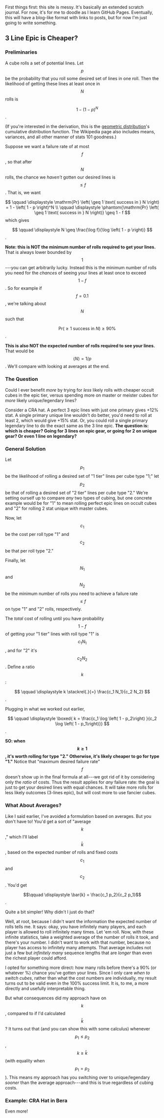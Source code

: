 <script type="text/javascript" async
  src="https://cdnjs.cloudflare.com/ajax/libs/mathjax/2.7.2/MathJax.js?config=TeX-MML-AM_CHTML">
</script>

First things first: this site is messy. It's basically an extended scratch journal. For now, it's for me to doodle as I learn GitHub Pages. Eventually, this will have a blog-like format with links to posts, but for now I'm just going to write something.

## 3 Line Epic is Cheaper?

### Preliminaries
A cube rolls a set of potential lines. Let $$p$$ be the probability that you roll some desired set of lines in one roll. Then the likelihood of getting these lines at least once in $$N$$ rolls is

$$
\qquad \displaystyle 1 - \left( 1 - p \right)^N
$$.

(If you're interested in the derivation, this is the [geometric distribution](https://en.wikipedia.org/wiki/Geometric_distribution)'s cumulative distribution function. The Wikipedia page also includes means, variances, and all other manner of stats 101 goodness.)

Suppose we want a failure rate of at most $$f$$, so that after $$N$$ rolls, the chance we *haven't* gotten our desired lines is $$\leq f$$. That is, we want

$$ 
\qquad \displaystyle \mathrm{Pr} \left( \geq 1 \text{ success in } N \right) = 1 - \left( 1 - p \right)^N \\
\qquad \displaystyle \phantom{\mathrm{Pr} \left( \geq 1 \text{ success in } N \right)} \geq 1 - f $$which gives

$$
\qquad \displaystyle N \geq \frac{\log f}{\log \left( 1 - p \right)}
$$.

**Note: this is NOT the minimum number of rolls required to get your lines.** That is always lower bounded by $$1$$---you can get arbitrarily lucky. Instead this is the minimum number of rolls you need for the *chances* of seeing your lines at least once to exceed $$1 - f$$. So for example if $$f = 0.1$$, we're talking about $$N$$ such that 

$$\qquad \displaystyle \mathrm{Pr} \left( \geq 1 \text{ success in } N \right) \geq 90 \%$$. 

**This is also NOT the expected number of rolls required to see your lines.** That would be $$\left \langle N \right \rangle = 1/p $$. We'll compare with looking at averages at the end.

### The Question
Could I ever benefit *more* by trying for *less* likely rolls with cheaper occult cubes in the epic tier, versus spending more on master or meister cubes for *more* likely unique/legendary lines?

Consider a CRA hat. A perfect 3 epic lines with just one primary gives +12% stat. A single primary unique line wouldn't do better, you'd need to roll at least 2, which would give +15% stat. Or, you could roll a single primary legendary line to do the exact same as the 3 line epic. **The question is: which is cheaper? Going for 3 lines on epic gear, or going for 2 on unique gear? Or even 1 line on legendary?**

### General Solution
Let $$p_1$$ be the likelihood of rolling a desired set of "1 tier" lines per cube type "1;" let $$ p_2 $$ be that of rolling a desired set of "2 tier" lines per cube type "2." We're setting ourself up to compare *any* two types of cubing, but one concrete example would be for "1" to mean rolling perfect epic lines on occult cubes and "2" for rolling 2 stat unique with master cubes.

Now, let $$c_1$$ be the cost per roll type "1" and $$c_2$$ be that per roll type "2."

Finally, let $$N_1$$ and $$N_2$$ be the minimum number of rolls you need to achieve a failure rate $$\leq f$$ on type "1" and "2" rolls, respectively.

The *total* cost of rolling until you have probability $$1 - f$$ of getting your "1 tier" lines with roll type "1" is $$ c_1 N_1$$, and for "2" it's $$ c_2 N_2$$. Define a ratio $$k$$:

$$
\qquad \displaystyle k \stackrel{.}{=} \frac{c_1 N_1}{c_2 N_2}
$$.

Plugging in what we worked out earlier,

$$
\qquad \displaystyle \boxed{ k = \frac{c_1 \log \left( 1 - p_2\right) }{c_2 \log \left( 1 - p_1\right)}}
$$.

**SO: when $$k \geq 1$$, it's worth rolling for type "2." Otherwise, it's likely cheaper to go for type "1."** Notice that "maximum desired failure rate" $$f$$ doesn't show up in the final formula at all---we got rid of it by considering only the *ratio* of costs. Thus the result applies for *any* failure rate: the goal is just to get your desired lines with equal chances. It will take more rolls for less likely outcomes (3-lines epic), but will cost more to use fancier cubes. 

### What About Averages?
Like I said earlier, I've avoided a formulation based on averages. But you don't have to! You'd get a sort of "average $$k$$," which I'll label $$\bar{k}$$, based on the expected number of rolls and fixed costs $$c_1$$ and $$c_2$$. You'd get

$$\qquad \displaystyle \bar{k} = \frac{c_1 p_2}{c_2 p_1}$$.

Quite a bit simpler! Why didn't I just do that?

Well, at root, because I didn't want the information the expected number of rolls tells me. It says: okay, you have infinitely many players, and each player is allowed to roll infinitely many times. Let 'em roll. Now, with these infinite statistics, take a weighted average of the number of rolls it took, and there's your number. I didn't want to work with that number, because no player has access to infinitely many attempts. That average includes not just a few but *infinitely many* sequence lengths that are *longer* than even the richest player could afford. 

I opted for something more direct: how many rolls before there's a 90% (or whatever %) chance you've gotten your lines. Since I only care *when to switch cubes*, rather than what the cost numbers are individually, my result turns out to be valid even in the 100% success limit. It is, to me, a more directly and usefully interpretable thing.

But what consequences did my approach have on $$k$$, compared to if I'd calculated $$\bar{k}$$? It turns out that (and you can show this with some calculus) whenever $$p_1 \leq p_2$$, $$k \geq \bar{k}$$ (with equality when $$p_1 = p_2$$). This means my approach has you switching over to unique/legendary *sooner* than the average approach---and this is true regardless of cubing costs. 

### Example: CRA Hat in Bera
Even more!
